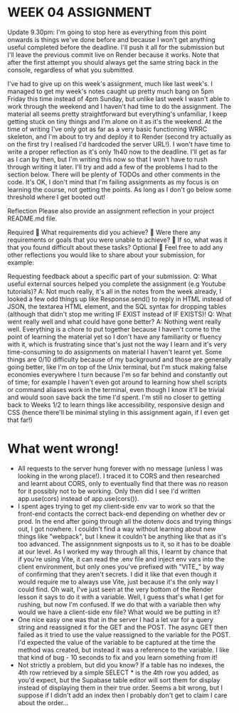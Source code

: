# WEEK 04 ASSIGNMENT

Update 9.30pm: I'm going to stop here as everything from this point onwards is things we've done before and because I won't get anything useful completed before the deadline. I'll push it all for the submission but I'll leave the previous commit live on Render because it works. Note that after the first attempt you should always get the same string back in the console, regardless of what you submitted.

I've had to give up on this week's assignment, much like last week's. I managed to get my week's notes caught up pretty much bang on 5pm Friday this time instead of 4pm Sunday, but unlike last week I wasn't able to work through the weekend and I haven't had time to do the assignment. The material all seems pretty straightforward but everything's unfamiliar, I keep getting stuck on tiny things and I'm alone on it as it's the weekend. At the time of writing I've only got as far as a very basic functioning WRRC skeleton, and I'm about to try and deploy it to Render (second try actually as on the first try I realised I'd hardcoded the server URL!). I won't have time to write a proper reflection as it's only 1h40 now to the deadline. I'll get as far as I can by then, but I'm writing this now so that I won't have to rush through writing it later. I'll try and add a few of the problems I had to the section below. There will be plenty of TODOs and other comments in the code. It's OK, I don't mind that I'm failing assignments as my focus is on learning the course, not getting the points. As long as I don't go below some threshold where I get booted out!

Reflection
Please also provide an assignment reflection in your project README.md file.

Required
🎯 What requirements did you achieve?
🎯 Were there any requirements or goals that you were unable to achieve?
🎯 If so, what was it that you found difficult about these tasks?
Optional
🏹 Feel free to add any other reflections you would like to share about your submission, for example:

Requesting feedback about a specific part of your submission.
Q: What useful external sources helped you complete the assignment (e.g Youtube tutorials)?
A: Not much really, it's all in the notes from the week already, I looked a few odd things up like Response.send() to reply in HTML instead of JSON, the textarea HTML element, and the SQL syntax for dropping tables (although that didn't stop me writing IF EXIST instead of IF EXISTS)!
Q: What went really well and what could have gone better?
A: Nothing went really well. Everything is a chore to put together because I haven't come to the point of learning the material yet so I don't have any familiarity or fluency with it, which is frustrating since that's just not the way I learn and it's very time-consuming to do assignments on material I haven't learnt yet. Some things are 0/10 difficulty because of my background and those are generally going better, like I'm on top of the Unix terminal, but I'm stuck making false economies everywhere I turn because I'm so far behind and constantly out of time; for example I haven't even got around to learning how shell scripts or command aliases work in the terminal, even though I know it'll be trivial and would soon save back the time I'd spent. I'm still no closer to getting back to Weeks 1/2 to learn things like accessibility, responsive design and CSS (hence there'll be minimal styling in this assignment again, if I even get that far!)

# What went wrong!

- All requests to the server hung forever with no message (unless I was looking in the wrong place!). I traced it to CORS and then researched and learnt about CORS, only to eventually find that there was no reason for it possibly not to be working. Only then did I see I'd written app.use(cors) instead of app.use(cors()).
- I spent ages trying to get my client-side env var to work so that the front-end contacts the correct back-end depending on whether dev or prod. In the end after going through all the dotenv docs and trying things out, I got nowhere. I couldn't find a way without learning about new things like "webpack", but I knew it couldn't be anything like that as it's too advanced. The assignnment signposts us to it, so it has to be doable at our level. As I worked my way through all this, I learnt by chance that if you're using Vite, it can read the .env file and inject env vars into the client environment, but only ones you've prefixed with "VITE\_" by way of confirming that they aren't secrets. I did it like that even though it would require me to always use Vite, just because it's the only way I could find. Oh wait, I've just seen at the very bottom of the Render lesson it says to do it with a variable. Well, I guess that's what I get for rushing, but now I'm confused. If we do that with a variable then why would we have a client-side env file? What would we be putting in it?
- One nice easy one was that in the server I had a let var for a query string and reassigned it for the GET and the POST. The async GET then failed as it tried to use the value reassigned to the variable for the POST. I'd expected the value of the variable to be captured at the time the method was created, but instead it was a reference to the variable. I like that kind of bug - 10 seconds to fix and you learn something from it!
- Not strictly a problem, but did you know? If a table has no indexes, the 4th row retrieved by a simple SELECT \* is the 4th row you added, as you'd expect, but the Supabase table editor will sort them for display instead of displaying them in their true order. Seems a bit wrong, but I suppose if I didn't add an index then I probably don't get to claim I care about the order...
